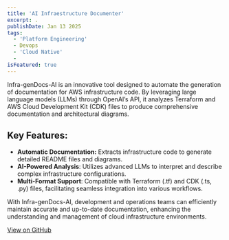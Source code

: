 ```yaml
---
title: 'AI Infraestructure Documenter'
excerpt: .
publishDate: Jan 13 2025
tags:
  - 'Platform Engineering'
  - Devops
  - 'Cloud Native'
  - 
isFeatured: true
---
```

Infra-genDocs-AI is an innovative tool designed to automate the generation of documentation for AWS infrastructure code. By leveraging large language models (LLMs) through OpenAI’s API, it analyzes Terraform and AWS Cloud Development Kit (CDK) files to produce comprehensive documentation and architectural diagrams.

## Key Features:

* **Automatic Documentation:** Extracts infrastructure code to generate detailed README files and diagrams.
* **AI-Powered Analysis**: Utilizes advanced LLMs to interpret and describe complex infrastructure configurations.
* **Multi-Format Support**: Compatible with Terraform (.tf) and CDK (.ts, .py) files, facilitating seamless integration into various workflows.

With Infra-genDocs-AI, development and operations teams can efficiently maintain accurate and up-to-date documentation, enhancing the understanding and management of cloud infrastructure environments.

[View on GitHub](https://github.com/parraletz/infra-documenter-ai)